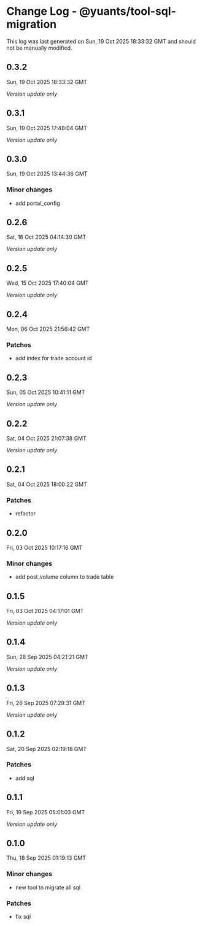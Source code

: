 # Change Log - @yuants/tool-sql-migration

This log was last generated on Sun, 19 Oct 2025 18:33:32 GMT and should not be manually modified.

## 0.3.2
Sun, 19 Oct 2025 18:33:32 GMT

_Version update only_

## 0.3.1
Sun, 19 Oct 2025 17:48:04 GMT

_Version update only_

## 0.3.0
Sun, 19 Oct 2025 13:44:36 GMT

### Minor changes

- add portal_config

## 0.2.6
Sat, 18 Oct 2025 04:14:30 GMT

_Version update only_

## 0.2.5
Wed, 15 Oct 2025 17:40:04 GMT

_Version update only_

## 0.2.4
Mon, 06 Oct 2025 21:56:42 GMT

### Patches

- add index for trade account id

## 0.2.3
Sun, 05 Oct 2025 10:41:11 GMT

_Version update only_

## 0.2.2
Sat, 04 Oct 2025 21:07:38 GMT

_Version update only_

## 0.2.1
Sat, 04 Oct 2025 18:00:22 GMT

### Patches

- refactor

## 0.2.0
Fri, 03 Oct 2025 10:17:16 GMT

### Minor changes

- add post_volume column to trade table

## 0.1.5
Fri, 03 Oct 2025 04:17:01 GMT

_Version update only_

## 0.1.4
Sun, 28 Sep 2025 04:21:21 GMT

_Version update only_

## 0.1.3
Fri, 26 Sep 2025 07:29:31 GMT

_Version update only_

## 0.1.2
Sat, 20 Sep 2025 02:19:18 GMT

### Patches

- add sql

## 0.1.1
Fri, 19 Sep 2025 05:01:03 GMT

_Version update only_

## 0.1.0
Thu, 18 Sep 2025 01:19:13 GMT

### Minor changes

- new tool to migrate all sql

### Patches

- fix sql

